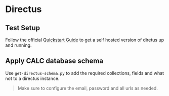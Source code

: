 # Directus

## Test Setup

Follow the official [Quickstart Guide](https://docs.directus.io/self-hosted/quickstart.html) to get a self hosted version of diretus up and running.

## Apply CALC database schema

Use `get-directus-schema.py` to add the required collections, fields and what not to a directus instance.

> Make sure to configure the email, password and all urls as needed.